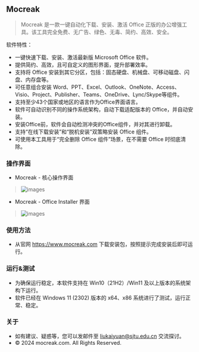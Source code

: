 #

## Mocreak
 > Mocreak 是一款一键自动化下载、安装、激活 Office 正版的办公增强工具。该工具完全免费、无广告、绿色、无毒、简约、高效、安全。

软件特性：
- 一键快速下载、安装、激活最新版 Microsoft Office 软件。
- 提供简约、高效，且可自定义的图形界面，提升部署效率。
- 支持将 Office 安装到其它分区，包括：固态硬盘、机械盘、可移动磁盘、闪盘、内存盘等。
- 可任意组合安装 Word、PPT、Excel、Outlook、OneNote、Access、Visio、Project、Publisher、Teams、OneDrive、Lync/Skype等组件。
- 支持至少43个国家或地区的语言作为Office界面语言。
- 软件可自动识别不同的操作系统架构，自动下载适配版本的 Office，并自动安装。
- 安装Office前，软件会自动检测冲突的Office组件，并对其进行卸载。
- 支持“在线下载安装”和“脱机安装”双策略安装 Office 组件。
- 可使用本工具用于“完全删除 Office 组件”场景，在不需要 Office 时彻底清除。

### 操作界面
- Mocreak - 核心操作界面
> ![images](https://gitee.com/OdysseusYuan/Mocreak/raw/master/preview/MainWindow.png)
- Mocreak - Office Installer 界面
> ![images](https://gitee.com/OdysseusYuan/Mocreak/raw/master/preview/OfficeInstaller.png)

### 使用方法
- 从官网 https://www.mocreak.com 下载安装包，按照提示完成安装后即可运行。

### 运行&测试
- 为确保运行稳定，本软件支持在 Win10（21H2）/Win11 及以上版本的系统架构下运行。
- 软件已经在 Windows 11 (2302) 版本的 x64、x86 系统进行了测试，运行正常、稳定。

### 关于
- 如有建议、疑惑等，您可以发邮件至 liukaiyuan@sjtu.edu.cn 交流探讨。
- © 2024 mocreak.com. All Rights Reserved.
